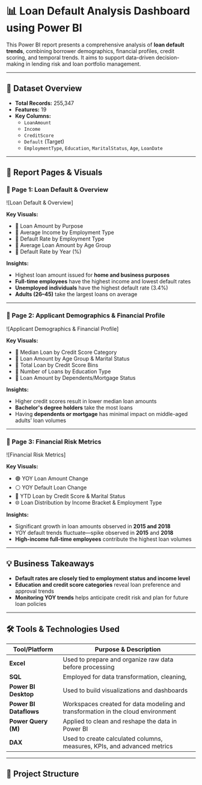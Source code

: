 
# 📊 Loan Default Analysis Dashboard using Power BI

This Power BI report presents a comprehensive analysis of **loan default trends**, combining borrower demographics, financial profiles, credit scoring, and temporal trends. It aims to support data-driven decision-making in lending risk and loan portfolio management.

---

## 📁 Dataset Overview

- **Total Records:** 255,347
- **Features:** 19
- **Key Columns:**
  - `LoanAmount`
  - `Income`
  - `CreditScore`
  - `Default` (Target)
  - `EmploymentType`, `Education`, `MaritalStatus`, `Age`, `LoanDate`

---

## 📌 Report Pages & Visuals

### 📍 Page 1: Loan Default & Overview

![Loan Default & Overview]

**Key Visuals:**
- 🔹 Loan Amount by Purpose
- 🔹 Average Income by Employment Type
- 🔹 Default Rate by Employment Type
- 🔹 Average Loan Amount by Age Group
- 🔹 Default Rate by Year (%)

**Insights:**
- Highest loan amount issued for **home and business purposes**
- **Full-time employees** have the highest income and lowest default rates
- **Unemployed individuals** have the highest default rate (3.4%)
- **Adults (26–45)** take the largest loans on average

---

### 📍 Page 2: Applicant Demographics & Financial Profile

![Applicant Demographics & Financial Profile]

**Key Visuals:**
- 🔸 Median Loan by Credit Score Category
- 🔸 Loan Amount by Age Group & Marital Status
- 🔸 Total Loan by Credit Score Bins
- 🔸 Number of Loans by Education Type
- 🔸 Loan Amount by Dependents/Mortgage Status

**Insights:**
- Higher credit scores result in lower median loan amounts
- **Bachelor's degree holders** take the most loans
- Having **dependents or mortgage** has minimal impact on middle-aged adults’ loan volumes

---

### 📍 Page 3: Financial Risk Metrics

![Financial Risk Metrics]

**Key Visuals:**
- 🟣 YOY Loan Amount Change
- ⚪ YOY Default Loan Change
- 🔁 YTD Loan by Credit Score & Marital Status
- 🌐 Loan Distribution by Income Bracket & Employment Type

**Insights:**
- Significant growth in loan amounts observed in **2015 and 2018**
- YOY default trends fluctuate—spike observed in **2015** and **2018**
- **High-income full-time employees** contribute the highest loan volumes

---

## 💡 Business Takeaways

- **Default rates are closely tied to employment status and income level**
- **Education and credit score categories** reveal loan preference and approval trends
- **Monitoring YOY trends** helps anticipate credit risk and plan for future loan policies

---

## 🛠 Tools & Technologies Used

| Tool/Platform        | Purpose & Description                                                                 |
|----------------------|----------------------------------------------------------------------------------------|
| **Excel**            | Used to prepare and organize raw data before processing                               |
| **SQL**              | Employed for data transformation, cleaning,                                           |
| **Power BI Desktop** | Used to build visualizations and dashboards                                           |
| **Power BI Dataflows** | Workspaces created for data modeling and transformation in the cloud environment   |
| **Power Query (M)**  | Applied to clean and reshape the data in Power BI                                    |
| **DAX**              | Used to create calculated columns, measures, KPIs, and advanced metrics              |


---

## 📂 Project Structure

